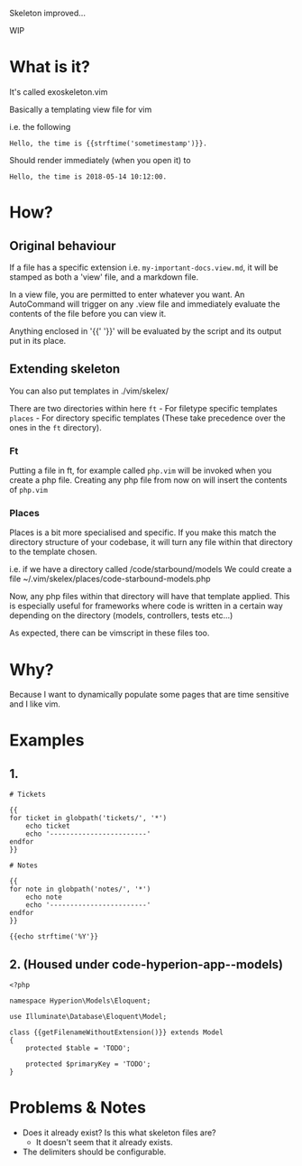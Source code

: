 Skeleton improved...

WIP

# What is it?

It's called exoskeleton.vim

Basically a templating view file for vim

i.e. the following

```
Hello, the time is {{strftime('sometimestamp')}}.
```

Should render immediately (when you open it) to

```
Hello, the time is 2018-05-14 10:12:00.
```

# How?

## Original behaviour

 If a file has a specific extension i.e. `my-important-docs.view.md`, it will be stamped
 as both a 'view' file, and a markdown file.

 In a view file, you are permitted to enter whatever you want.
 An AutoCommand will trigger on any .view file and immediately evaluate the contents of the file
 before you can view it.

 Anything enclosed in '{{' '}}' will be evaluated by the script and its output put in its place.

## Extending skeleton

You can also put templates in ./vim/skelex/

There are two directories within here
`ft` - For filetype specific templates
`places` - For directory specific templates (These take precedence over the ones in the `ft` directory).

### Ft

Putting a file in ft, for example called `php.vim` will be invoked when you create a php file.
Creating any php file from now on will insert the contents of `php.vim`

### Places

Places is a bit more specialised and specific.
If you make this match the directory structure of your codebase, it will turn any file within that directory
to the template chosen.

i.e. if we have a directory called  /code/starbound/models
We could create a file ~/.vim/skelex/places/code-starbound-models.php

Now, any php files within that directory will have that template applied.
This is especially useful for frameworks where code is written in a certain way depending on the directory  (models, controllers, tests etc...)

As expected, there can be vimscript in these files too.

# Why?

Because I want to dynamically populate some pages that are time sensitive and I like vim.

# Examples

## 1.

    # Tickets

    {{
    for ticket in globpath('tickets/', '*')
        echo ticket
        echo '------------------------'
    endfor
    }}

    # Notes

    {{
    for note in globpath('notes/', '*')
        echo note
        echo '------------------------'
    endfor
    }}

    {{echo strftime('%Y'}}


## 2. (Housed under code-hyperion-app--models)

    <?php

    namespace Hyperion\Models\Eloquent;

    use Illuminate\Database\Eloquent\Model;

    class {{getFilenameWithoutExtension()}} extends Model
    {
        protected $table = 'TODO';

        protected $primaryKey = 'TODO';
    }




# Problems & Notes

- Does it already exist? Is this what skeleton files are?
  - It doesn't seem that it already exists.
- The delimiters should be configurable.

